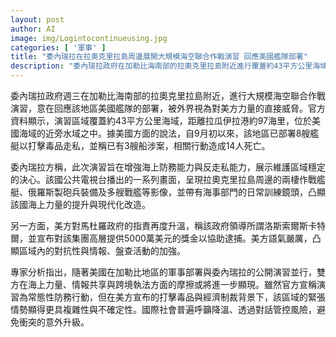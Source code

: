 ```yaml
---
layout: post
author: AI
image: img/Logintocontinueusing.jpg
categories: [ '軍事' ]
title: "委內瑞拉在拉奧克里拉島周邊展開大規模海空聯合作戰演習 回應美國艦隊部署"
description: "委內瑞拉政府在加勒比海南部的拉奧克里拉島附近進行覆蓋約43平方公里海域的海空聯合作戰演習，距離拉瓜伊拉港約97海里，強調提升海上防務與反走私能力。美國自9月初在該區部署8艘艦艇打擊毒品、3艘涉案船舶致死14人；美方宣布對洛斯索爾斯卡特爾高層懸賞5000萬美元。分析認為雙方在海上力量與情報執法等領域摩擦可能加深，國際呼籲降溫並透過對話管控風險。"
---
```

委內瑞拉政府週三在加勒比海南部的拉奧克里拉島附近，進行大規模海空聯合作戰演習，意在回應該地區美國艦隊的部署，被外界視為對美方力量的直接威脅。官方資料顯示，演習區域覆蓋約43平方公里海域，距離拉瓜伊拉港約97海里，位於美國海域的近旁水域之中。據美國方面的說法，自9月初以來，該地區已部署8艘艦艇以打擊毒品走私，並稱已有3艘船涉案，相關行動造成14人死亡。

委內瑞拉方稱，此次演習旨在增強海上防務能力與反走私能力，展示維護區域穩定的決心。該國公共電視台播出的一系列畫面，呈現拉奧克里拉島周邊的兩棲作戰艦艇、俄羅斯製砲兵裝備及多艘戰艦等影像，並帶有海事部門的日常訓練鏡頭，凸顯該國海上力量的提升與現代化改造。

另一方面，美方對馬杜羅政府的指責再度升溫，稱該政府領導所謂洛斯索爾斯卡特爾，並宣布對該集團高層提供5000萬美元的獎金以協助逮捕。美方語氣嚴厲，凸顯區域內的對抗性與情報、盤查活動的加強。

專家分析指出，隨著美國在加勒比地區的軍事部署與委內瑞拉的公開演習並行，雙方在海上力量、情報共享與跨境執法方面的摩擦或將進一步顯現。雖然官方宣稱演習為常態性防務行動，但在美方宣布的打擊毒品與經濟制裁背景下，該區域的緊張情勢顯得更具複雜性與不確定性。國際社會普遍呼籲降溫、透過對話管控風險，避免衝突的意外升級。